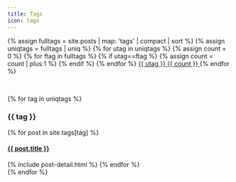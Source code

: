 ```yaml
---
title: Tags
icon: tags
---
```


<p class="text-center">
{% assign fulltags = site.posts | map: 'tags' | compact | sort %}
{% assign uniqtags = fulltags | uniq %}
{% for utag in uniqtags %}
    {% assign count = 0 %}
    {% for ftag in fulltags %}
        {% if utag==ftag %}
            {% assign count = count | plus:1 %}
        {% endif %}
    {% endfor %}
<a href="#{{ utag }}" class="btn btn-primary">
  {{ utag }} <span class="badge badge-light">{{ count }}</span>
</a>
{% endfor %}
</p>

<br>

{% for tag in uniqtags %}
<div id="{{ tag }}" class="tag-list-post">
<h3>{{ tag }}</h3>
    {% for post in site.tags[tag] %}
<a href="{{ post.url }}"><h4>{{ post.title }}</h4></a>
{% include post-detail.html %}
    {% endfor %}
</div>
{% endfor %}